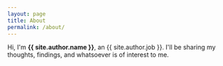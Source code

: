 ```yaml
---
layout: page
title: About
permalink: /about/
---
```


Hi, I'm **{{ site.author.name }}**, an {{ site.author.job }}. 
I'll be sharing my thoughts, findings, and whatsoever is of interest to me.
